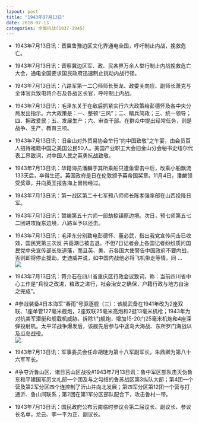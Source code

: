 ```yaml
---
layout: post
title: "1943年07月13日"
date: 2018-07-13
categories: 全面抗战(1937-1945)
---
```


<meta name="referrer" content="no-referrer" />

- 1943年7月13日讯：晋冀鲁豫边区文化界通电全国，呼吁制止内战，挽救危亡。 

- 1943年7月13日讯：晋察冀边区军、政、民各界万余人举行制止内战挽救危亡大会，通电全国要求国民政府迅速制止挑动内战行径。 

- 1943年7月13日讯：八路军第一二〇师师长贺龙、政委关向应、副师长萧克与全体官兵致电蒋介石及各战区长官，呼吁制止内战。 

- 1943年7月13日讯：毛泽东关于在敌后抓紧实行六大政策给彭德怀及各中央分局发出指示。六大政策是：一、整顿“三风”；二、精兵简政；三、统一领导；四、拥政爱民；五、发展生产；六、审查干部。在群众中提出经常任务，则是战争、生产、教育三项。 

- 1943年7月13日讯：旧金山对外贸易协会举行“向中国致敬”之午宴，由会员百人招待祖籍中国之美国公民50人。美国产业职工大会旧金山分会秘书史纽尔代表工界致词，对中国人民之英勇抗战致敬。 

- 1943年7月13日讯：华籍海员潘麟于其所乘船只遭鱼雷击中后，改乘小船飘流133天后，卒得生还。英国政府是日在伦敦颁予英帝国奖章。11月4日，潘麟领受奖章，并向英王报告海上冒险经过。 

- 1943年7月13日讯：第一战区第二十七军预八师师长陈孝强率部在山西投降日军。 

- 1943年7月13日讯：暂编第五十六师一部劫掠镇原边境。次日，预七师第五七二团进攻陇东边境，八路军予以还击。 

- 1943年7月13日讯：毛泽东分别致电彭德怀、董必武，指出我党宣传闪击已收效，国民党第三次反 共高潮已被击退。不但7日记者会上各国记者纷纷质问国民党中央宣传部长张道藩，而且英、美、苏各国大使警告中国政府不要内战，否则即将停止援助。史迪威并说，如中国内战他必将飞机带走等情。同 ... <br/><img src="https://wx1.sinaimg.cn/large/aca367d8ly1ft83ml7iftj20c80dvmxe.jpg" />

- 1943年7月13日讯：蒋介石在四川省重庆区行政会议致词，称：当前四川省中心工作是“兵役之改进，粮政之进行，社会治安之确保，户籍行政与地方自治之完成”。 

- #参战装备#日本海军“春雨”号驱逐舰（三）：该舰武备在1941年改为2座双联、1座单管127毫米舰炮，2座双联25毫米高炮和2挺13毫米机枪；1943年为对抗美军潜艇和舰载机威胁，拆除1门舰炮，增加15-20门25毫米机炮和4座深弹投射机。太平洋战争爆发后，该舰先后参与中途岛大海战、东所罗门海战以及瓜岛战役。 <br/><img src="https://wx3.sinaimg.cn/large/aca367d8ly1ft806m8lraj20m80jq44d.jpg" />

- 1943年7月13日讯：军事委员会任命胡琏为第十八军副军长，朱鼎卿为第八十六军军长。 

- #争夺沂鲁山区、诸日莒山区战役#1943年7月13日讯：鲁中军区部队击灭伪鲁东和平建国军厉文礼部一个团及与之勾结的鲁苏战区第3纵队大部；第4团一个营及第2军分区四个连控制了沂山并向北发展；第四军分区第12团一个营与打通沂、鲁山间联系；第2团在第1军分区部队配合下，攻击鲁村一带。 

- 1943年7月13日讯：国民政府公布云南临时参议会第二届议长、副议长、参议长名单，龙云、李一平为正、副议长。 

